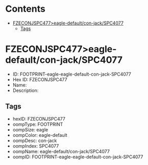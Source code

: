 



Contents
========

* [FZECONJSPC477>eagle-default/con-jack/SPC4077](#fzeconjspc477eagle-defaultcon-jackspc4077)
	* [Tags](#tags)

# FZECONJSPC477>eagle-default/con-jack/SPC4077

- ID: FOOTPRINT-eagle-eagle-default-con-jack-SPC4077
- Hex ID: FZECONJSPC477
- Name: 
- Description: 

## Tags

- hexID: FZECONJSPC477
- oompType: FOOTPRINT
- oompSize: eagle
- oompColor: eagle-default
- oompDesc: con-jack
- oompIndex: SPC4077
- oompName: eagle-default/con-jack/SPC4077
- oompID: FOOTPRINT-eagle-eagle-default-con-jack-SPC4077
